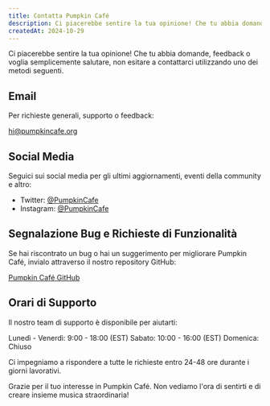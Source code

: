 ```yaml
---
title: Contatta Pumpkin Café
description: Ci piacerebbe sentire la tua opinione! Che tu abbia domande, feedback o voglia semplicemente salutare, non esitare a contattarci utilizzando uno dei metodi seguenti.
createdAt: 2024-10-29
---
```


Ci piacerebbe sentire la tua opinione! Che tu abbia domande, feedback o voglia semplicemente salutare, non esitare a contattarci utilizzando uno dei metodi seguenti.

## Email

Per richieste generali, supporto o feedback:

[hi@pumpkincafe.org](mailto:hi@pumpkincafe.org)

## Social Media

Seguici sui social media per gli ultimi aggiornamenti, eventi della community e altro:

- Twitter: [@PumpkinCafe](https://twitter.com/pumpkin-cafe)
- Instagram: [@PumpkinCafe](https://instagram.com/pumpkin-cafe)

## Segnalazione Bug e Richieste di Funzionalità

Se hai riscontrato un bug o hai un suggerimento per migliorare Pumpkin Café, invialo attraverso il nostro repository GitHub:

[Pumpkin Café GitHub](https://github.com/ZissyW/pumpkin-cafe)

## Orari di Supporto

Il nostro team di supporto è disponibile per aiutarti:

Lunedì - Venerdì: 9:00 - 18:00 (EST)
Sabato: 10:00 - 16:00 (EST)
Domenica: Chiuso

Ci impegniamo a rispondere a tutte le richieste entro 24-48 ore durante i giorni lavorativi.

Grazie per il tuo interesse in Pumpkin Café. Non vediamo l'ora di sentirti e di creare insieme musica straordinaria! 